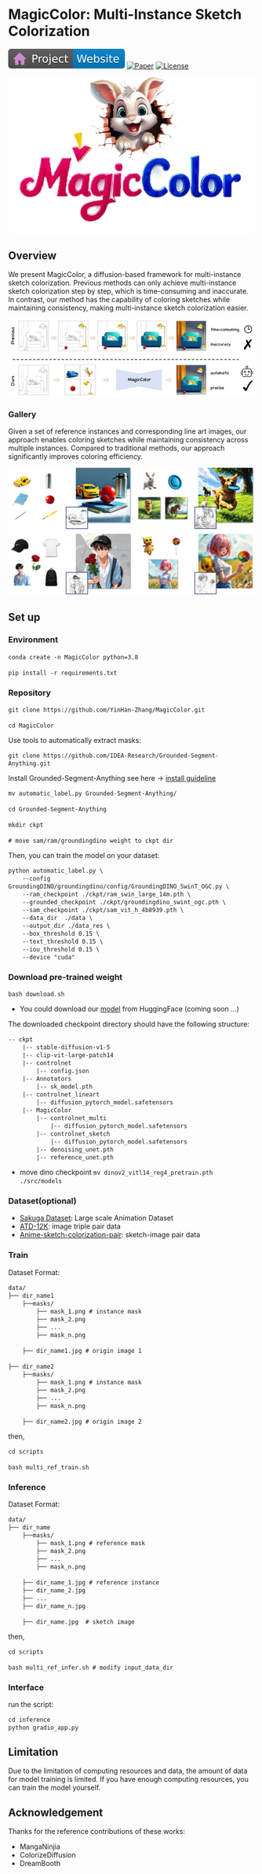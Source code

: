 # MagicColor: Multi-Instance Sketch Colorization
[![Website](asset/badge-website.svg)](https://yinhan-zhang.github.io/color/)
[![Paper](https://img.shields.io/badge/arXiv-PDF-b31b1b)](https://arxiv.org/abs/2503.16948)
[![License](https://img.shields.io/badge/License-CC%20BY--NC%204.0-929292)](https://creativecommons.org/licenses/by-nc/4.0/)

![](./asset/logo.png)


## Overview
We present MagicColor, a diffusion-based framework for multi-instance sketch colorization. Previous methods can only achieve multi-instance sketch colorization step by step, which is time-consuming and inaccurate. In contrast, our method has the capability of coloring sketches while maintaining consistency, making multi-instance sketch colorization easier.

![](./asset/intro.jpg)

### Gallery
Given a set of reference instances and corresponding line art images, our approach enables coloring sketches while maintaining consistency across multiple instances. Compared to traditional methods, our approach significantly improves coloring efficiency.

![](./asset/teaser.jpg)


## Set up

### Environment

    conda create -n MagicColor python=3.8

    pip install -r requirements.txt

### Repository

    git clone https://github.com/YinHan-Zhang/MagicColor.git
    
    cd MagicColor

Use tools to automatically extract masks:

    git clone https://github.com/IDEA-Research/Grounded-Segment-Anything.git

Install Grounded-Segment-Anything see here -> [install guideline](https://github.com/IDEA-Research/Grounded-Segment-Anything)

    mv automatic_label.py Grounded-Segment-Anything/

    cd Grounded-Segment-Anything

    mkdir ckpt  
    
    # move sam/ram/groundingdino weight to ckpt dir


Then, you can train the model on your dataset:

    python automatic_label.py \
        --config GroundingDINO/groundingdino/config/GroundingDINO_SwinT_OGC.py \
        --ram_checkpoint ./ckpt/ram_swin_large_14m.pth \
        --grounded_checkpoint ./ckpt/groundingdino_swint_ogc.pth \
        --sam_checkpoint ./ckpt/sam_vit_h_4b8939.pth \
        --data_dir  ./data \
        --output_dir ./data_res \
        --box_threshold 0.15 \
        --text_threshold 0.15 \
        --iou_threshold 0.15 \
        --device "cuda"

### Download pre-trained weight

    bash download.sh

* You could download our [model]() from HuggingFace (coming soon ...)

The downloaded checkpoint directory should have the following structure:
```
-- ckpt
    |-- stable-diffusion-v1-5
    |-- clip-vit-large-patch14
    |-- controlnet
        |-- config.json
    |-- Annotators
        |-- sk_model.pth
    |-- controlnet_lineart
        |-- diffusion_pytorch_model.safetensors
    |-- MagicColor
        |-- controlnet_multi
            |-- diffusion_pytorch_model.safetensors
        |-- controlnet_sketch
            |-- diffusion_pytorch_model.safetensors
        |-- denoising_unet.pth
        |-- reference_unet.pth
```
- move dino checkpoint 
```mv dinov2_vitl14_reg4_pretrain.pth ./src/models```

### Dataset(optional)

- [Sakuga Dataset](https://github.com/KytraScript/SakugaDataset): Large scale Animation Dataset
- [ATD-12K](https://github.com/lisiyao21/AnimeInterp): image triple pair data
- [Anime-sketch-colorization-pair](https://www.kaggle.com/datasets/ktaebum/anime-sketch-colorization-pair): sketch-image pair data

### Train
Dataset Format:

    data/
    ├── dir_name1
        ├──masks/
            ├── mask_1.png # instance mask
            ├── mask_2.png
            ├── ...
            ├── mask_n.png

        ├── dir_name1.jpg # origin image 1

    ├── dir_name2
        ├──masks/
            ├── mask_1.png # instance mask
            ├── mask_2.png
            ├── ...
            ├── mask_n.png

        ├── dir_name2.jpg # origin image 2

then,

    cd scripts

    bash multi_ref_train.sh

### Inference
Dataset Format:

    data/
    ├── dir_name
        ├──masks/
            ├── mask_1.png # reference mask
            ├── mask_2.png
            ├── ...
            ├── mask_n.png

        ├── dir_name_1.jpg # reference instance
        ├── dir_name_2.jpg
        ├── ...
        ├── dir_name_n.jpg

        ├── dir_name.jpg  # sketch image

then, 

    cd scripts
    
    bash multi_ref_infer.sh # modify input_data_dir


### Interface
run the script:
 
    cd inference
    python gradio_app.py


## Limitation

Due to the limitation of computing resources and data, the amount of data for model training is limited. If you have enough computing resources, you can train the model yourself.

## Acknowledgement

Thanks for the reference contributions of these works: 
- MangaNinjia
- ColorizeDiffusion
- DreamBooth